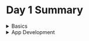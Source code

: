 # Day 1 Summary

<details><summary> Basics </summary>
  
- [Resource](#resource) 
- [Resource Type](#resource-type) 
- [Native Type](#native-type) 
- [Relationship](#relationship) 
- [Metric](#metric) 
- [Monitor](#monitor)
- [Template](#template)
- [DMP](#dmp)
  
###### Resource

[details](https://github.com/opsramp/sdk2.0/blob/main/documentation/resource.md)
  
###### Resource Type
Name of the type of resource in opsramp

###### Native Type
Name of the type of resource in target

###### Relationship
[details](https://github.com/opsramp/sdk2.0/blob/main/documentation/relationship.md)
  
###### Metric
- A metric capture a value pertaining to your system at specific point of time
- This contains Graph and Alert definition 

###### Monitor
Group of metrics with certain frequency
  
###### Template
Group of monitors

###### DMP
- A policy which will apply template on a resource automatically based on its filtering rules.
- This resides in cloud and continousely listens on the events of a resource and act accordingly <br />
  
Refer slides from 8-17 in the presentation [Link](https://github.com/opsramp/sdk2.0/blob/main/documentation/SDK%202.0%20-%20Dell%20Training%20Preso.pptx)

</details>

<details><summary> App Development </summary>
  
- [App development phases](#app-development-phases) 
- [Sample standalone app](#sample-standalone-app) 
- [App bootstrap](#app-bootstrap)
- [App incoming message flow](#app-incoming-message-flow)
- [App outgoing message flow to side car](#app-outgoing-message-flow-to-side-car)
- [Domain Json](#domain-json)
- [Manifest Json](#manifest-json)
- [Sample app with code generator](#sample-app-with-code-generator)
- [Building App](#building-app)
- [Gateway setup](#gateway-setup)
- [Publishing App](#publishing-app)
- [Installing App](#installing-app)
- [Resource Discovery](#resource-discovery)



###### App development phases
  
- Define
  - Domain model
  - Manifest
- Develop
  - Generate code
  - Fill stubs
  - Build
- Publish
  - Register App with Manifest
- Install
  - Install App
  - Configure target details
- Customize
  - Customize monitoring and Alert thresholds

Refer slides from 19-29 in the presentation [Link](https://github.com/opsramp/sdk2.0/blob/main/documentation/SDK%202.0%20-%20Dell%20Training%20Preso.pptx)

###### Sample standalone app

[Code](https://github.com/opsramp/sdk2.0/tree/main/projects/sample-app-python-basic)
  
###### App bootstrap
(App intialization flow)[https://github.com/opsramp/sdk2.0/blob/main/documentation/app_bootstrap.md)
  
###### App incoming message flow
- [Rest calls exposed by an app](https://github.com/opsramp/sdk2.0/blob/main/documentation/app_rest_calls.md)
- [Discovery message](https://github.com/opsramp/sdk2.0/blob/main/documentation/sidecar_to_app_discovery_message.md)
- [Monitoring message](https://github.com/opsramp/sdk2.0/blob/main/documentation/sidecar_to_app_monitoring_message.md)
- [Event message](https://github.com/opsramp/sdk2.0/blob/main/documentation/sidecar_to_app_event_message.md)
  
###### App outgoing message flow to side car
- [Rest calls expose by side car](https://github.com/opsramp/sdk2.0/blob/main/documentation/sidecar_rest_call.md)
- [Resource message](https://github.com/opsramp/sdk2.0/blob/main/documentation/app_to_sidecar_resource.md)
- [Relationship message](https://github.com/opsramp/sdk2.0/blob/main/documentation/app_to_sidecar_relationship.md)
- [Metric messsage](https://github.com/opsramp/sdk2.0/blob/main/documentation/app_to_sidecar_metric.md)
  
###### Domain Json
[domain.json](https://github.com/opsramp/sdk2.0/blob/main/documentation/sample-domain.json)
  
###### Manifest Json
[manifest.json](https://github.com/opsramp/sdk2.0/blob/main/documentation/sample-manifest.json)
  
###### Sample app with code generator
[Code](https://github.com/opsramp/sdk2.0/tree/main/projects/sample-app-python-code-generated)
  
###### Building App
[Make file](https://github.com/opsramp/sdk2.0/blob/main/projects/sample-app-python-code-generated/make.sh)
  
###### Gateway setup
[Setup through OVA](https://github.com/opsramp/sdk2.0/blob/main/documentation/gateway-setup.md) <br />
[Setup up from scratch](https://github.com/opsramp/sdk2.0/blob/main/documentation/PA-SetupandDebugging-130722-0522-52.pdf)
  
###### Publishing App
[APIs](https://github.com/opsramp/sdk2.0/blob/main/documentation/app_publish_rest_calls.md)

Refer slides from 50 in the presentation [Link](https://github.com/opsramp/sdk2.0/blob/main/documentation/SDK%202.0%20-%20Dell%20Training%20Preso.pptx)
  
###### Installing App
Refer slides from 51 in the presentation [Link](https://github.com/opsramp/sdk2.0/blob/main/documentation/SDK%202.0%20-%20Dell%20Training%20Preso.pptx)
  
###### Resource Discovery

</details>

